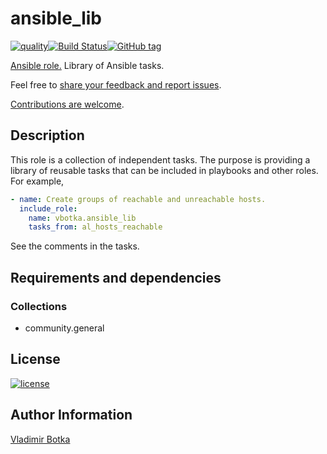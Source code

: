 # ansible_lib

[![quality](https://img.shields.io/ansible/quality/39556)](https://galaxy.ansible.com/vbotka/ansible_lib)[![Build Status](https://app.travis-ci.com/vbotka/ansible-lib.svg?branch=master)](https://app.travis-ci.com/vbotka/ansible-lib)[![GitHub tag](https://img.shields.io/github/tag/vbotka/ansible-lib.svg)](https://github.com/vbotka/ansible-lib/tags)

[Ansible role.](https://galaxy.ansible.com/vbotka/ansible_lib/) Library of Ansible tasks.

Feel free to [share your feedback and report issues](https://github.com/vbotka/ansible-lib/issues).

[Contributions are welcome](https://github.com/firstcontributions/first-contributions).


## Description

This role is a collection of independent tasks. The purpose is providing a library of reusable tasks
that can be included in playbooks and other roles. For example,

```yaml
- name: Create groups of reachable and unreachable hosts.
  include_role:
    name: vbotka.ansible_lib
    tasks_from: al_hosts_reachable
```

See the comments in the tasks.


## Requirements and dependencies

### Collections

* community.general


## License

[![license](https://img.shields.io/badge/license-BSD-red.svg)](https://www.freebsd.org/doc/en/articles/bsdl-gpl/article.html)


## Author Information

[Vladimir Botka](https://botka.info)
